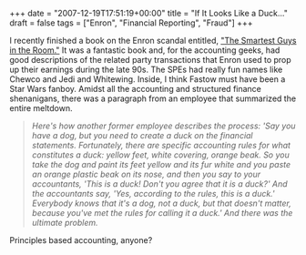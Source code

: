 +++
date = "2007-12-19T17:51:19+00:00"
title = "If It Looks Like a Duck..."
draft = false
tags = ["Enron", "Financial Reporting", "Fraud"]
+++

I recently finished a book on the Enron scandal entitled, ["The Smartest Guys in the Room."](http://www.amazon.com/Smartest-Guys-Room-Amazing-Scandalous/dp/B000EUKRC2/ref=pd_bbs_sr_2?ie=UTF8&s=books&qid=1198086559&sr=8-2) It was a fantastic book and, for the accounting geeks, had good descriptions of the related party transactions that Enron used to prop up their earnings during the late 90s. The SPEs had really fun names like Chewco and Jedi and Whitewing. Inside, I think Fastow must have been a Star Wars fanboy. Amidst all the accounting and structured finance shenanigans, there was a paragraph from an employee that summarized the entire meltdown.

> _Here's how another former employee describes the process: 'Say you have a dog, but you need to create a duck on the financial statements. Fortunately, there are specific accounting rules for what constitutes a duck: yellow feet, white covering, orange beak. So you take the dog and paint its feet yellow and its fur white and you paste an orange plastic beak on its nose, and then you say to your accountants, 'This is a duck! Don't you agree that it is a duck?' And the accountants say, 'Yes, according to the rules, this is a duck.' Everybody knows that it's a dog, not a duck, but that doesn't matter, because you've met the rules for calling it a duck.' And there was the ultimate problem._

Principles based accounting, anyone?